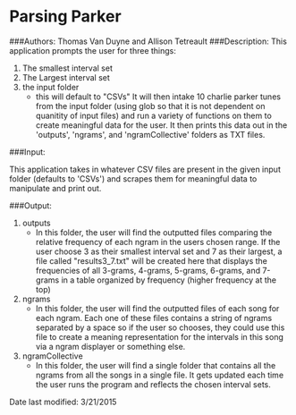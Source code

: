# Parsing Parker
###Authors: 
Thomas Van Duyne and Allison Tetreault
###Description:
This application prompts the user for three things:

1. The smallest interval set
2. The Largest interval set
3. the input folder 
    - this will default to "CSVs"
It will then intake 10 charlie parker tunes from the input folder
(using glob so that it is not dependent on quanitity of input files)
and run a variety of functions on them to create meaningful data for the user.
It then prints this data out in the 'outputs', 'ngrams', and 'ngramCollective' 
folders as TXT files.

###Input:

This application takes in whatever CSV files are present in the given input folder (defaults to 'CSVs')
and scrapes them for meaningful data to manipulate and print out.

###Output:

1. outputs
    - In this folder, the user will find the outputted files comparing the relative frequency 
    of each ngram in the users chosen range.  If the user choose 3 as their smallest
    interval set and 7 as their largest, a file called "results3_7.txt" will be created
    here that displays the frequencies of all 3-grams, 4-grams, 5-grams, 6-grams, and 7-grams
    in a table organized by frequency (higher frequency at the top)
2. ngrams
    - In this folder, the user will find the outputted files of each song for each ngram. Each one
    of these files contains a string of ngrams separated by a space so if the user so chooses, they
    could use this file to create a meaning representation for the intervals in this song via a ngram
    displayer or something else.
3. ngramCollective
    - In this folder, the user will find a single folder that contains all the ngrams from all the songs
    in a single file.  It gets updated each time the user runs the program and reflects the chosen 
    interval sets.

Date last modified: 3/21/2015


